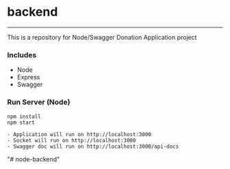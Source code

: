 # backend

---

This is a repository for Node/Swagger Donation Application project

### Includes

- Node
- Express
- Swagger

### Run Server (Node)

```
npm install
npm start
```

```
- Application will run on http://localhost:3000
- Socket will run on http://localhost:3000
- Swagger doc will run on http://localhost:3000/api-docs
```
"# node-backend" 
